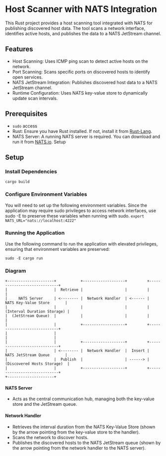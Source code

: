 # Host Scanner with NATS Integration

This Rust project provides a host scanning tool integrated with NATS for publishing discovered host data. The tool scans a network interface, identifies active hosts, and publishes the data to a NATS JetStream channel.

## Features

- Host Scanning: Uses ICMP ping scan to detect active hosts on the network.
- Port Scanning: Scans specific ports on discovered hosts to identify open services.
- NATS JetStream Integration: Publishes discovered host data to a NATS JetStream channel.
- Runtime Configuration: Uses NATS key-value store to dynamically update scan intervals.
## Prerequisites
- `sudo` access
- Rust: Ensure you have Rust installed. If not, install it from [Rust-Lang](rust-lang.org).
- NATS Server: A running NATS server is required. You can download and run it from [NATS.io](nats.io).
Setup

## Setup
### Install Dependencies
`cargo build`
### Configure Environment Variables
You will need to set up the following environment variables. Since the application may require sudo privileges to access network interfaces, use sudo -E to preserve these variables when running with sudo.
`export NATS_URL="nats://localhost:4222"`

### Running the Application
Use the following command to run the application with elevated privileges, ensuring that environment variables are preserved:

`sudo -E cargo run`

### Diagram
```text
+---------------------+           +-------------------+         +-----------------------------+
|                     |  Retrieve |                   |         |                             |
|     NATS Server     | <-------- |  Network Handler  | <------ |  NATS Key-Value Store       |
|                     |           |                   |         | (Interval Duration Storage) |
|  (JetStream Queue)  |           |                   |         |                             |
|                     |           +-------------------+         +-----------------------------+
|                     |
|                     |
|                     |           +-------------------+         +-----------------------------+
|                     | <-------- |  Network Handler  |  Insert |  NATS JetStream Queue       |
|                     |  Publish  |                   | ------> | (Discovered Hosts Storage)  |
|                     |           +-------------------+         +-----------------------------+
+---------------------+
```
#### NATS Server
- Acts as the central communication hub, managing both the key-value store and the JetStream queue.
#### Network Handler
- Retrieves the interval duration from the NATS Key-Value Store (shown by the arrow pointing from the key-value store to the handler).
- Scans the network to discover hosts.
- Publishes the discovered hosts to the NATS JetStream queue (shown by the arrow pointing from the network handler to the NATS server).
